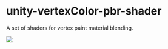 # unity-vertexColor-pbr-shader
A set of shaders for vertex paint material blending.

![](http://i.imgur.com/cwF7UTd.png) 
